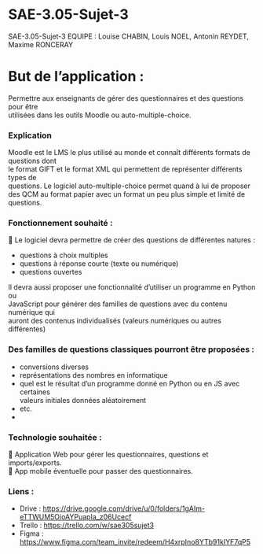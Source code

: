 # SAE-3.05-Sujet-3
SAE-3.05-Sujet-3 EQUIPE : Louise CHABIN, Louis NOEL, Antonin REYDET, Maxime RONCERAY


# But de l’application :
Permettre aux enseignants de gérer des questionnaires et des questions pour être</br>
utilisées dans les outils Moodle ou auto-multiple-choice.</br>
### Explication</br>
Moodle est le LMS le plus utilisé au monde et connaît différents formats de questions dont</br>
le format GIFT et le format XML qui permettent de représenter différents types de</br>
questions.
Le logiciel auto-multiple-choice permet quand à lui de proposer des QCM au format papier
avec un format un peu plus simple et limité de questions.</br>
### Fonctionnement souhaité : </br>
 Le logiciel devra permettre de créer des questions de différentes natures :</br>
- questions à choix multiples</br>
- questions à réponse courte (texte ou numérique)</br>
- questions ouvertes</br>

Il devra aussi proposer une fonctionnalité d’utiliser un programme en Python ou</br>
JavaScript pour générer des familles de questions avec du contenu numérique qui</br>
auront des contenus individualisés (valeurs numériques ou autres différentes)</br>

### Des familles de questions classiques pourront être proposées :
- conversions diverses</br>
- représentations des nombres en informatique</br>
- quel est le résultat d’un programme donné en Python ou en JS avec certaines</br>
valeurs initiales données aléatoirement</br>
- etc.</br>
- 
### Technologie souhaitée :
 Application Web pour gérer les questionnaires, questions et imports/exports. </br>
 App mobile éventuelle pour passer des questionnaires.</br>

### Liens :

- Drive : https://drive.google.com/drive/u/0/folders/1gAIm-eTTWUM5OioAYPuapIa_z06Ucecf </br>
- Trello : https://trello.com/w/sae305sujet3 </br>
- Figma : https://www.figma.com/team_invite/redeem/H4xrpIno8YTb91kIYF7qP5

